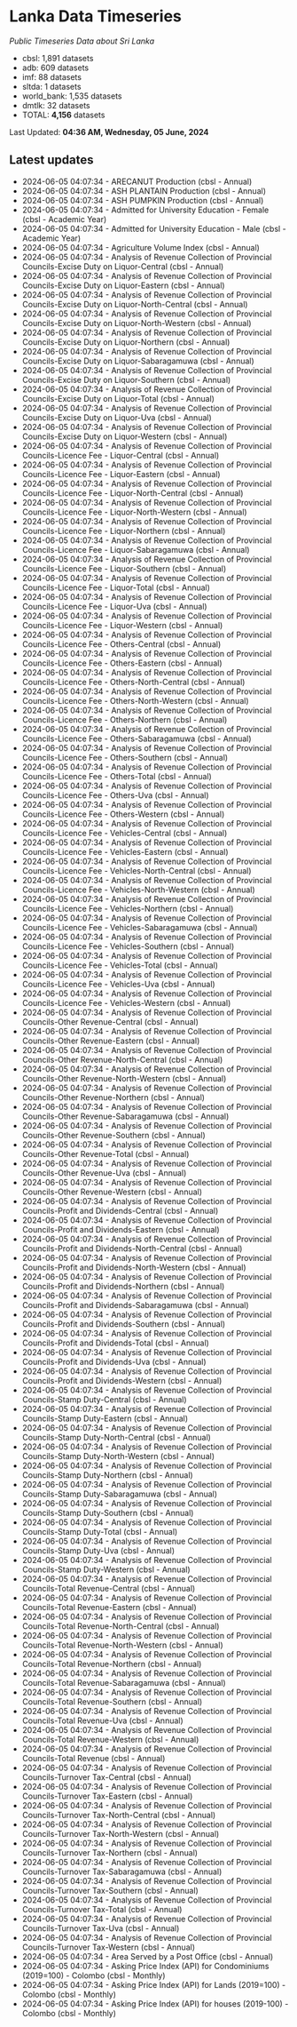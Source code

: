 # Lanka Data Timeseries
*Public Timeseries Data about Sri Lanka*

* cbsl: 1,891 datasets
* adb: 609 datasets
* imf: 88 datasets
* sltda: 1 datasets
* world_bank: 1,535 datasets
* dmtlk: 32 datasets
* TOTAL: **4,156** datasets

Last Updated: **04:36 AM, Wednesday, 05 June, 2024**

## Latest updates

* 2024-06-05 04:07:34 - ARECANUT Production (cbsl - Annual)
* 2024-06-05 04:07:34 - ASH PLANTAIN Production (cbsl - Annual)
* 2024-06-05 04:07:34 - ASH PUMPKIN Production (cbsl - Annual)
* 2024-06-05 04:07:34 - Admitted for University Education - Female (cbsl - Academic Year)
* 2024-06-05 04:07:34 - Admitted for University Education - Male (cbsl - Academic Year)
* 2024-06-05 04:07:34 - Agriculture Volume Index (cbsl - Annual)
* 2024-06-05 04:07:34 - Analysis of Revenue Collection of Provincial Councils-Excise Duty on Liquor-Central (cbsl - Annual)
* 2024-06-05 04:07:34 - Analysis of Revenue Collection of Provincial Councils-Excise Duty on Liquor-Eastern (cbsl - Annual)
* 2024-06-05 04:07:34 - Analysis of Revenue Collection of Provincial Councils-Excise Duty on Liquor-North-Central (cbsl - Annual)
* 2024-06-05 04:07:34 - Analysis of Revenue Collection of Provincial Councils-Excise Duty on Liquor-North-Western (cbsl - Annual)
* 2024-06-05 04:07:34 - Analysis of Revenue Collection of Provincial Councils-Excise Duty on Liquor-Northern (cbsl - Annual)
* 2024-06-05 04:07:34 - Analysis of Revenue Collection of Provincial Councils-Excise Duty on Liquor-Sabaragamuwa (cbsl - Annual)
* 2024-06-05 04:07:34 - Analysis of Revenue Collection of Provincial Councils-Excise Duty on Liquor-Southern (cbsl - Annual)
* 2024-06-05 04:07:34 - Analysis of Revenue Collection of Provincial Councils-Excise Duty on Liquor-Total (cbsl - Annual)
* 2024-06-05 04:07:34 - Analysis of Revenue Collection of Provincial Councils-Excise Duty on Liquor-Uva (cbsl - Annual)
* 2024-06-05 04:07:34 - Analysis of Revenue Collection of Provincial Councils-Excise Duty on Liquor-Western (cbsl - Annual)
* 2024-06-05 04:07:34 - Analysis of Revenue Collection of Provincial Councils-Licence Fee - Liquor-Central (cbsl - Annual)
* 2024-06-05 04:07:34 - Analysis of Revenue Collection of Provincial Councils-Licence Fee - Liquor-Eastern (cbsl - Annual)
* 2024-06-05 04:07:34 - Analysis of Revenue Collection of Provincial Councils-Licence Fee - Liquor-North-Central (cbsl - Annual)
* 2024-06-05 04:07:34 - Analysis of Revenue Collection of Provincial Councils-Licence Fee - Liquor-North-Western (cbsl - Annual)
* 2024-06-05 04:07:34 - Analysis of Revenue Collection of Provincial Councils-Licence Fee - Liquor-Northern (cbsl - Annual)
* 2024-06-05 04:07:34 - Analysis of Revenue Collection of Provincial Councils-Licence Fee - Liquor-Sabaragamuwa (cbsl - Annual)
* 2024-06-05 04:07:34 - Analysis of Revenue Collection of Provincial Councils-Licence Fee - Liquor-Southern (cbsl - Annual)
* 2024-06-05 04:07:34 - Analysis of Revenue Collection of Provincial Councils-Licence Fee - Liquor-Total (cbsl - Annual)
* 2024-06-05 04:07:34 - Analysis of Revenue Collection of Provincial Councils-Licence Fee - Liquor-Uva (cbsl - Annual)
* 2024-06-05 04:07:34 - Analysis of Revenue Collection of Provincial Councils-Licence Fee - Liquor-Western (cbsl - Annual)
* 2024-06-05 04:07:34 - Analysis of Revenue Collection of Provincial Councils-Licence Fee - Others-Central (cbsl - Annual)
* 2024-06-05 04:07:34 - Analysis of Revenue Collection of Provincial Councils-Licence Fee - Others-Eastern (cbsl - Annual)
* 2024-06-05 04:07:34 - Analysis of Revenue Collection of Provincial Councils-Licence Fee - Others-North-Central (cbsl - Annual)
* 2024-06-05 04:07:34 - Analysis of Revenue Collection of Provincial Councils-Licence Fee - Others-North-Western (cbsl - Annual)
* 2024-06-05 04:07:34 - Analysis of Revenue Collection of Provincial Councils-Licence Fee - Others-Northern (cbsl - Annual)
* 2024-06-05 04:07:34 - Analysis of Revenue Collection of Provincial Councils-Licence Fee - Others-Sabaragamuwa (cbsl - Annual)
* 2024-06-05 04:07:34 - Analysis of Revenue Collection of Provincial Councils-Licence Fee - Others-Southern (cbsl - Annual)
* 2024-06-05 04:07:34 - Analysis of Revenue Collection of Provincial Councils-Licence Fee - Others-Total (cbsl - Annual)
* 2024-06-05 04:07:34 - Analysis of Revenue Collection of Provincial Councils-Licence Fee - Others-Uva (cbsl - Annual)
* 2024-06-05 04:07:34 - Analysis of Revenue Collection of Provincial Councils-Licence Fee - Others-Western (cbsl - Annual)
* 2024-06-05 04:07:34 - Analysis of Revenue Collection of Provincial Councils-Licence Fee - Vehicles-Central (cbsl - Annual)
* 2024-06-05 04:07:34 - Analysis of Revenue Collection of Provincial Councils-Licence Fee - Vehicles-Eastern (cbsl - Annual)
* 2024-06-05 04:07:34 - Analysis of Revenue Collection of Provincial Councils-Licence Fee - Vehicles-North-Central (cbsl - Annual)
* 2024-06-05 04:07:34 - Analysis of Revenue Collection of Provincial Councils-Licence Fee - Vehicles-North-Western (cbsl - Annual)
* 2024-06-05 04:07:34 - Analysis of Revenue Collection of Provincial Councils-Licence Fee - Vehicles-Northern (cbsl - Annual)
* 2024-06-05 04:07:34 - Analysis of Revenue Collection of Provincial Councils-Licence Fee - Vehicles-Sabaragamuwa (cbsl - Annual)
* 2024-06-05 04:07:34 - Analysis of Revenue Collection of Provincial Councils-Licence Fee - Vehicles-Southern (cbsl - Annual)
* 2024-06-05 04:07:34 - Analysis of Revenue Collection of Provincial Councils-Licence Fee - Vehicles-Total (cbsl - Annual)
* 2024-06-05 04:07:34 - Analysis of Revenue Collection of Provincial Councils-Licence Fee - Vehicles-Uva (cbsl - Annual)
* 2024-06-05 04:07:34 - Analysis of Revenue Collection of Provincial Councils-Licence Fee - Vehicles-Western (cbsl - Annual)
* 2024-06-05 04:07:34 - Analysis of Revenue Collection of Provincial Councils-Other Revenue-Central (cbsl - Annual)
* 2024-06-05 04:07:34 - Analysis of Revenue Collection of Provincial Councils-Other Revenue-Eastern (cbsl - Annual)
* 2024-06-05 04:07:34 - Analysis of Revenue Collection of Provincial Councils-Other Revenue-North-Central (cbsl - Annual)
* 2024-06-05 04:07:34 - Analysis of Revenue Collection of Provincial Councils-Other Revenue-North-Western (cbsl - Annual)
* 2024-06-05 04:07:34 - Analysis of Revenue Collection of Provincial Councils-Other Revenue-Northern (cbsl - Annual)
* 2024-06-05 04:07:34 - Analysis of Revenue Collection of Provincial Councils-Other Revenue-Sabaragamuwa (cbsl - Annual)
* 2024-06-05 04:07:34 - Analysis of Revenue Collection of Provincial Councils-Other Revenue-Southern (cbsl - Annual)
* 2024-06-05 04:07:34 - Analysis of Revenue Collection of Provincial Councils-Other Revenue-Total (cbsl - Annual)
* 2024-06-05 04:07:34 - Analysis of Revenue Collection of Provincial Councils-Other Revenue-Uva (cbsl - Annual)
* 2024-06-05 04:07:34 - Analysis of Revenue Collection of Provincial Councils-Other Revenue-Western (cbsl - Annual)
* 2024-06-05 04:07:34 - Analysis of Revenue Collection of Provincial Councils-Profit and Dividends-Central (cbsl - Annual)
* 2024-06-05 04:07:34 - Analysis of Revenue Collection of Provincial Councils-Profit and Dividends-Eastern (cbsl - Annual)
* 2024-06-05 04:07:34 - Analysis of Revenue Collection of Provincial Councils-Profit and Dividends-North-Central (cbsl - Annual)
* 2024-06-05 04:07:34 - Analysis of Revenue Collection of Provincial Councils-Profit and Dividends-North-Western (cbsl - Annual)
* 2024-06-05 04:07:34 - Analysis of Revenue Collection of Provincial Councils-Profit and Dividends-Northern (cbsl - Annual)
* 2024-06-05 04:07:34 - Analysis of Revenue Collection of Provincial Councils-Profit and Dividends-Sabaragamuwa (cbsl - Annual)
* 2024-06-05 04:07:34 - Analysis of Revenue Collection of Provincial Councils-Profit and Dividends-Southern (cbsl - Annual)
* 2024-06-05 04:07:34 - Analysis of Revenue Collection of Provincial Councils-Profit and Dividends-Total (cbsl - Annual)
* 2024-06-05 04:07:34 - Analysis of Revenue Collection of Provincial Councils-Profit and Dividends-Uva (cbsl - Annual)
* 2024-06-05 04:07:34 - Analysis of Revenue Collection of Provincial Councils-Profit and Dividends-Western (cbsl - Annual)
* 2024-06-05 04:07:34 - Analysis of Revenue Collection of Provincial Councils-Stamp Duty-Central (cbsl - Annual)
* 2024-06-05 04:07:34 - Analysis of Revenue Collection of Provincial Councils-Stamp Duty-Eastern (cbsl - Annual)
* 2024-06-05 04:07:34 - Analysis of Revenue Collection of Provincial Councils-Stamp Duty-North-Central (cbsl - Annual)
* 2024-06-05 04:07:34 - Analysis of Revenue Collection of Provincial Councils-Stamp Duty-North-Western (cbsl - Annual)
* 2024-06-05 04:07:34 - Analysis of Revenue Collection of Provincial Councils-Stamp Duty-Northern (cbsl - Annual)
* 2024-06-05 04:07:34 - Analysis of Revenue Collection of Provincial Councils-Stamp Duty-Sabaragamuwa (cbsl - Annual)
* 2024-06-05 04:07:34 - Analysis of Revenue Collection of Provincial Councils-Stamp Duty-Southern (cbsl - Annual)
* 2024-06-05 04:07:34 - Analysis of Revenue Collection of Provincial Councils-Stamp Duty-Total (cbsl - Annual)
* 2024-06-05 04:07:34 - Analysis of Revenue Collection of Provincial Councils-Stamp Duty-Uva (cbsl - Annual)
* 2024-06-05 04:07:34 - Analysis of Revenue Collection of Provincial Councils-Stamp Duty-Western (cbsl - Annual)
* 2024-06-05 04:07:34 - Analysis of Revenue Collection of Provincial Councils-Total Revenue-Central (cbsl - Annual)
* 2024-06-05 04:07:34 - Analysis of Revenue Collection of Provincial Councils-Total Revenue-Eastern (cbsl - Annual)
* 2024-06-05 04:07:34 - Analysis of Revenue Collection of Provincial Councils-Total Revenue-North-Central (cbsl - Annual)
* 2024-06-05 04:07:34 - Analysis of Revenue Collection of Provincial Councils-Total Revenue-North-Western (cbsl - Annual)
* 2024-06-05 04:07:34 - Analysis of Revenue Collection of Provincial Councils-Total Revenue-Northern (cbsl - Annual)
* 2024-06-05 04:07:34 - Analysis of Revenue Collection of Provincial Councils-Total Revenue-Sabaragamuwa (cbsl - Annual)
* 2024-06-05 04:07:34 - Analysis of Revenue Collection of Provincial Councils-Total Revenue-Southern (cbsl - Annual)
* 2024-06-05 04:07:34 - Analysis of Revenue Collection of Provincial Councils-Total Revenue-Uva (cbsl - Annual)
* 2024-06-05 04:07:34 - Analysis of Revenue Collection of Provincial Councils-Total Revenue-Western (cbsl - Annual)
* 2024-06-05 04:07:34 - Analysis of Revenue Collection of Provincial Councils-Total Revenue (cbsl - Annual)
* 2024-06-05 04:07:34 - Analysis of Revenue Collection of Provincial Councils-Turnover Tax-Central (cbsl - Annual)
* 2024-06-05 04:07:34 - Analysis of Revenue Collection of Provincial Councils-Turnover Tax-Eastern (cbsl - Annual)
* 2024-06-05 04:07:34 - Analysis of Revenue Collection of Provincial Councils-Turnover Tax-North-Central (cbsl - Annual)
* 2024-06-05 04:07:34 - Analysis of Revenue Collection of Provincial Councils-Turnover Tax-North-Western (cbsl - Annual)
* 2024-06-05 04:07:34 - Analysis of Revenue Collection of Provincial Councils-Turnover Tax-Northern (cbsl - Annual)
* 2024-06-05 04:07:34 - Analysis of Revenue Collection of Provincial Councils-Turnover Tax-Sabaragamuwa (cbsl - Annual)
* 2024-06-05 04:07:34 - Analysis of Revenue Collection of Provincial Councils-Turnover Tax-Southern (cbsl - Annual)
* 2024-06-05 04:07:34 - Analysis of Revenue Collection of Provincial Councils-Turnover Tax-Total (cbsl - Annual)
* 2024-06-05 04:07:34 - Analysis of Revenue Collection of Provincial Councils-Turnover Tax-Uva (cbsl - Annual)
* 2024-06-05 04:07:34 - Analysis of Revenue Collection of Provincial Councils-Turnover Tax-Western (cbsl - Annual)
* 2024-06-05 04:07:34 - Area Served by a Post Office (cbsl - Annual)
* 2024-06-05 04:07:34 - Asking Price Index (API) for Condominiums (2019=100) - Colombo (cbsl - Monthly)
* 2024-06-05 04:07:34 - Asking Price Index (API) for Lands (2019=100) - Colombo (cbsl - Monthly)
* 2024-06-05 04:07:34 - Asking Price Index (API) for houses (2019-100) - Colombo (cbsl - Monthly)